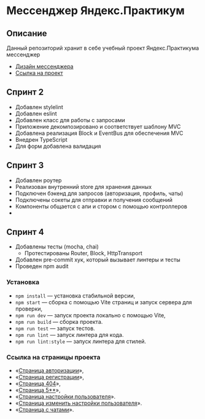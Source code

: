 # Мессенджер Яндекс.Практикум

## Описание

Данный репозиторий хранит в себе учебный проект Яндекс.Практикума мессенджер
- [Дизайн мессенджера](https://github.com/facebook/react)
- [Ссылка на проект](https://deploy-preview-7--funny-frangollo-71f4a6.netlify.app/)

## Спринт 2
- Добавлен stylelint
- Добавлен eslint
- Добавлен класс для работы с запросами
- Приложение декомпозировано и соответствует шаблону MVC
- Добавлена реализация Block и EventBus для обеспечения MVC
- Внедрен TypeScript
- Для форм добавлена валидация

## Спринт 3
- Добавлен роутер
- Реализован внутренний store для хранения данных
- Подключен бэкенд для запросов (авторизация, профиль, чаты)
- Подключены сокеты для отправки и получения сообщений
- Компоненты общается с апи и стором с помощью контроллеров
- 
## Спринт 4
- Добавлены тесты (mocha, chai)
  - Протестированы Router, Block, HttpTransport
- Добавлен pre-commit хук, который вызывает линтеры и тесты
- Проведен npm audit

### Установка

- `npm install` — установка стабильной версии,
- `npm start` — сборка с помощью Vite страниц и запуск сервера для проверки,
- `npm run dev` — запуск проекта локально с помощью Vite,
- `npm run build` — сборка проекта.
- `npm run test` — запуск тестов.
- `npm run lint` — запуск линтера для кода.
- `npm run lint:style` — запуск линтера для стилей.


### Ссылка на страницы проекта 

- «[Страница авторизации](https://deploy-preview-7--funny-frangollo-71f4a6.netlify.app/)»,
- «[Страница регистрации](https://deploy-preview-7--funny-frangollo-71f4a6.netlify.app/sign-up)»,
- «[Страница 404](https://deploy-preview-7--funny-frangollo-71f4a6.netlify.app/404)»,
- «[Страница 5**](https://deploy-preview-7--funny-frangollo-71f4a6.netlify.app/error)»,
- «[Страница настройки пользователя](https://deploy-preview-7--funny-frangollo-71f4a6.netlify.app/settings)».
- «[Страница изменить настройки пользователя](https://deploy-preview-7--funny-frangollo-71f4a6.netlify.app/update-settings)».
- «[Страница с чатами](https://deploy-preview-7--funny-frangollo-71f4a6.netlify.app/messenger)».

